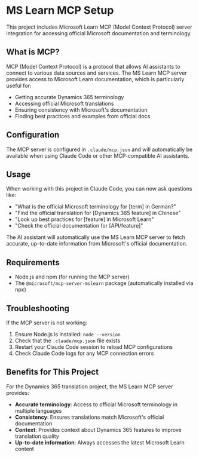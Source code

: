 # MS Learn MCP Setup

This project includes Microsoft Learn MCP (Model Context Protocol) server integration for accessing official Microsoft documentation and terminology.

## What is MCP?

MCP (Model Context Protocol) is a protocol that allows AI assistants to connect to various data sources and services. The MS Learn MCP server provides access to Microsoft Learn documentation, which is particularly useful for:

- Getting accurate Dynamics 365 terminology
- Accessing official Microsoft translations
- Ensuring consistency with Microsoft's documentation
- Finding best practices and examples from official docs

## Configuration

The MCP server is configured in `.claude/mcp.json` and will automatically be available when using Claude Code or other MCP-compatible AI assistants.

## Usage

When working with this project in Claude Code, you can now ask questions like:

- "What is the official Microsoft terminology for [term] in German?"
- "Find the official translation for [Dynamics 365 feature] in Chinese"
- "Look up best practices for [feature] in Microsoft Learn"
- "Check the official documentation for [API/feature]"

The AI assistant will automatically use the MS Learn MCP server to fetch accurate, up-to-date information from Microsoft's official documentation.

## Requirements

- Node.js and npm (for running the MCP server)
- The `@microsoft/mcp-server-mslearn` package (automatically installed via npx)

## Troubleshooting

If the MCP server is not working:

1. Ensure Node.js is installed: `node --version`
2. Check that the `.claude/mcp.json` file exists
3. Restart your Claude Code session to reload MCP configurations
4. Check Claude Code logs for any MCP connection errors

## Benefits for This Project

For the Dynamics 365 translation project, the MS Learn MCP server provides:

- **Accurate terminology**: Access to official Microsoft terminology in multiple languages
- **Consistency**: Ensures translations match Microsoft's official documentation
- **Context**: Provides context about Dynamics 365 features to improve translation quality
- **Up-to-date information**: Always accesses the latest Microsoft Learn content
